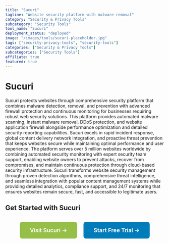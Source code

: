 ```yaml
---
title: "Sucuri"
tagline: "Website security platform with malware removal"
category: "Security & Privacy Tools"
subcategory: "Security Tools"
tool_name: "Sucuri"
deployment_status: "deployed"
image: "/images/tools/sucuri-placeholder.jpg"
tags: ["security-privacy-tools", "security-tools"]
categories: ["Security & Privacy Tools"]
subcategories: ["Security Tools"]
affiliate: true
featured: true
---
```


# Sucuri

Sucuri protects websites through comprehensive security platform that combines malware detection, removal, and prevention with advanced firewall protection and continuous monitoring for businesses requiring robust web security solutions. This platform provides automated malware scanning, instant malware removal, DDoS protection, and website application firewall alongside performance optimization and detailed security reporting capabilities. Sucuri excels in rapid incident response, global content delivery network integration, and proactive threat prevention that keeps websites secure while maintaining optimal performance and user experience. The platform serves over 5 million websites worldwide by combining automated security monitoring with expert security team support, enabling website owners to prevent attacks, recover from compromises, and maintain continuous protection through cloud-based security infrastructure. Sucuri transforms website security management through proven detection algorithms, comprehensive threat intelligence, and seamless integration with popular content management systems while providing detailed analytics, compliance support, and 24/7 monitoring that ensures websites remain secure, fast, and accessible to legitimate users.

## Get Started with Sucuri

<div style="text-align: center; margin: 2rem 0;">
  <a href="https://sucuri.net" target="_blank" rel="noopener noreferrer" style="display: inline-block; background: #96BF47; color: white; padding: 1rem 2rem; text-decoration: none; border-radius: 8px; font-weight: 600; font-size: 1.1rem; margin-right: 1rem;">Visit Sucuri →</a>
  <a href="https://sucuri.net/signup" target="_blank" rel="noopener noreferrer" style="display: inline-block; background: #007cba; color: white; padding: 1rem 2rem; text-decoration: none; border-radius: 8px; font-weight: 600; font-size: 1.1rem;">Start Free Trial →</a>
</div>